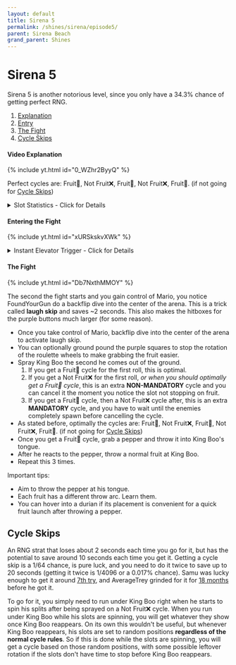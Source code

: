 ```yaml
---
layout: default 
title: Sirena 5
permalink: /shines/sirena/episode5/
parent: Sirena Beach
grand_parent: Shines
---
```


# Sirena 5  
Sirena 5 is another notorious level, since you only have a 34.3% chance of getting perfect RNG.  

1. [Explanation](/sms-guide/shines/sirena/episode5/#video-explanation)
2. [Entry](/sms-guide/shines/sirena/episode5/#entering-the-fight)
3. [The Fight](/sms-guide/shines/sirena/episode5/#the-fight)
4. [Cycle Skips](/sms-guide/shines/sirena/episode5/#cycle-skips)

#### Video Explanation
{% include yt.html id="0_WZhr2ByyQ" %}  

Perfect cycles are: Fruit🍍, Not Fruit❌, Fruit🍍, Not Fruit❌, Fruit🍍. (if not going for [Cycle Skips](sms-guide/shines/sirena/episode5/#cycle-skips))  

<details markdown="block">
  <summary markdown="span">
    Slot Statistics - Click for Details
  </summary>
{: .text-gamma}
Chance of getting a fruit cycle is 70% until going to 3 health or below.  
- Row = *What was last spawned*  
- Column = *What will be spawned next*

<img src="/sms-guide/assets/shines/sirena/episode5/slothealthstats.png">  
</details>  

#### Entering the Fight  
{% include yt.html id="xURSkskvXWk" %}  

<details markdown="block">
  <summary markdown="span">
    Instant Elevator Trigger - Click for Details
  </summary>
{: .text-gamma}
There is a small area you are able to get a ground pound that instantly triggers the elevator as shown in the video.  
<img src="/sms-guide/assets/shines/sirena/episode5/kbgptrigger.png">  
</details>  

#### The Fight  
{% include yt.html id="Db7NxthMMOY" %}  

The second the fight starts and you gain control of Mario, you notice FoundYourGun do a backflip dive into the center of the arena. This is a trick called **laugh skip** and saves ~2 seconds. This also makes the hitboxes for the purple buttons much larger (for some reason).  

- Once you take control of Mario, backflip dive into the center of the arena to activate laugh skip.
- You can optionally ground pound the purple squares to stop the rotation of the roulette wheels to make grabbing the fruit easier.
- Spray King Boo the second he comes out of the ground.
  1. If you get a Fruit🍍 cycle for the first roll, this is optimal.
  2. If you get a Not Fruit❌ for the first roll, *or when you should optimally get a Fruit🍍 cycle*, this is an extra **NON-MANDATORY** cycle and you can cancel it the moment you notice the slot not stopping on fruit.
  3. If you get a Fruit🍍 cycle, then a Not Fruit❌ cycle after, this is an extra **MANDATORY** cycle, and you have to wait until the enemies completely spawn before cancelling the cycle.
- As stated before, optimally the cycles are: Fruit🍍, Not Fruit❌, Fruit🍍, Not Fruit❌, Fruit🍍. (if not going for [Cycle Skips](sms-guide/shines/sirena/episode5/#cycle-skips))
- Once you get a Fruit🍍 cycle, grab a pepper and throw it into King Boo's tongue.
- After he reacts to the pepper, throw a normal fruit at King Boo.
- Repeat this 3 times.

Important tips:  
- Aim to throw the pepper at his tongue.  
- Each fruit has a different throw arc. Learn them.  
- You can hover into a durian if its placement is convenient for a quick fruit launch after throwing a pepper.

## Cycle Skips
An RNG strat that loses about 2 seconds each time you go for it, but has the potential to save around 10 seconds each time you get it. Getting a cycle skip is a 1/64 chance, is pure luck, and you need to do it twice to save up to 20 seconds (getting it twice is 1/4096 or a 0.017% chance). Samu was lucky enough to get it around [7th try](https://www.youtube.com/watch?v=DIcjtHJf4AI), and AverageTrey grinded for it for [18 months](https://www.youtube.com/watch?v=JFDljTWMRvE) before he got it. 

To go for it, you simply need to run under King Boo right when he starts to spin his splits after being sprayed on a Not Fruit❌ cycle. When you run under King Boo while his slots are spinning, you will get whatever they show once King Boo reappears. On its own this wouldn't be useful, but whenever King Boo reappears, his slots are set to random positions **regardless of the normal cycle rules**. So if this is done while the slots are spinning, you will get a cycle based on those random positions, with some possible leftover rotation if the slots don't have time to stop before King Boo reappears.

